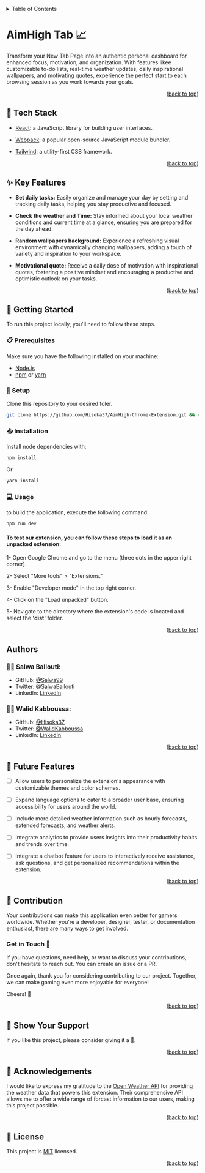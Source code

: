 <a name="readme-top"></a>
<details>
<summary>Table of Contents</summary>

- [AimHigh Tab 📈](#aimhigh-tab-)
  - [🧰 Tech Stack  ](#-tech-stack--)
  - [✨ Key Features  ](#-key-features--)
  - [📘 Getting Started  ](#-getting-started--)
    - [📋 Prerequisites](#-prerequisites)
    - [📂 Setup](#-setup)
    - [📥 Installation](#-installation)
    - [💻 Usage](#-usage)
      - [To test our extension, you can follow these steps to load it as an unpacked extension:](#to-test-our-extension-you-can-follow-these-steps-to-load-it-as-an-unpacked-extension)
  - [Authors  ](#authors--)
    - [👧🏼 **Salwa Ballouti**:](#-salwa-ballouti)
    - [👦🏼 **Walid Kabboussa**:](#-walid-kabboussa)
  - [🎯 Future Features  ](#-future-features--)
  - [🤝 Contribution  ](#-contribution--)
    - [Get in Touch 🤙](#get-in-touch-)
  - [💖 Show Your Support  ](#-show-your-support--)
  - [🙏 Acknowledgements](#-acknowledgements)
  - [📜 License ](#-license-)
</details>

# AimHigh Tab 📈

Transform your New Tab Page into an authentic personal dashboard for enhanced focus, motivation, and organization. With features likee customizable to-do lists, real-time weather updates, daily inspirational wallpapers, and motivating quotes, experience the perfect start to each browsing session as you work towards your goals.

<p align="right">(<a href="#readme-top">back to top</a>)</p>

## 🧰 Tech Stack  <a name="tech-stack"></a>

- [React](https://react.dev/): a JavaScript library for building user interfaces.

- [Webpack](https://webpack.js.org/): a popular open-source JavaScript module bundler.
  
- [Tailwind](https://tailwindcss.com/): a utility-first CSS framework.


<p align="right">(<a href="#readme-top">back to top</a>)</p>

## ✨ Key Features  <a name="key-features"></a>

- <b>Set daily tasks:</b> Easily organize and manage your day by setting and tracking daily tasks, helping you stay productive and focused.

- <b>Check the weather and Time:</b> Stay informed about your local weather conditions and current time at a glance, ensuring you are prepared for the day ahead.

- <b>Random wallpapers background:</b> Experience a refreshing visual environment with dynamically changing wallpapers, adding a touch of variety and inspiration to your workspace.

- <b>Motivational quote:</b> Receive a daily dose of motivation with inspirational quotes, fostering a positive mindset and encouraging a productive and optimistic outlook on your tasks.

<p align="right">(<a href="#readme-top">back to top</a>)</p>


## 📘 Getting Started  <a name="getting-started"></a>

To run this project locally, you'll need to follow these steps.

### 📋 Prerequisites

Make sure you have the following installed on your machine:
- [Node.js](https://nodejs.org/en)
- [npm](https://www.npmjs.com/) or [yarn](https://yarnpkg.com/)

### 📂 Setup

Clone this repository to your desired foler.

```sh
git clone https://github.com/Hisoka37/AimHigh-Chrome-Extension.git && cd AimHigh-Chrome-Extension
```

### 📥 Installation

Install node dependencies with:

```sh
npm install
```
Or
```sh
yarn install
```

### 💻 Usage

to build the application, execute the following command:

```sh
npm run dev
```


#### To test our extension, you can follow these steps to load it as an unpacked extension: 


1- Open Google Chrome and go to the menu (three dots in the upper right corner).

2- Select "More tools" > "Extensions."

3- Enable "Developer mode" in the top right corner.

4- Click on the "Load unpacked" button.

5- Navigate to the directory where the extension's code is located and select the **'dist'** folder.


<p align="right">(<a href="#readme-top">back to top</a>)</p>

## Authors  <a name="author"></a>

### 👧🏼 **Salwa Ballouti**:
- GitHub: [@Salwa99](https://github.com/Salwa99)
- Twitter: [@SalwaBallouti](https://twitter.com/salwa_ballouti)
- LinkedIn: [LinkedIn](https://www.linkedin.com/in/salwa-ballouti)
  
### 👦🏼 **Walid Kabboussa**:
- GitHub: [@Hisoka37](https://github.com/Hisoka37)
- Twitter: [@WalidKabboussa](https://twitter.com/KBwalid9)
- LinkedIn: [LinkedIn](https://www.linkedin.com/in/walidkb/)

<p align="right">(<a href="#readme-top">back to top</a>)</p>

## 🎯 Future Features  <a name="future-features"></a>

- [ ] Allow users to personalize the extension's appearance with customizable themes and color schemes.
- [ ] Expand language options to cater to a broader user base, ensuring accessibility for users around the world.
- [ ] Include more detailed weather information such as hourly forecasts, extended forecasts, and weather alerts.
- [ ] Integrate analytics to provide users insights into their productivity habits and trends over time.
- [ ] Integrate a chatbot feature for users to interactively receive assistance, ask questions, and get personalized recommendations within the extension.

 
<p align="right">(<a href="#readme-top">back to top</a>)</p>

## 🤝 Contribution  <a name="contribution"></a>

Your contributions can make this application even better for gamers worldwide. Whether you're a developer, designer, tester, or documentation enthusiast, there are many ways to get involved.

### Get in Touch 🤙
If you have questions, need help, or want to discuss your contributions, don't hesitate to reach out. You can create an issue or a PR.

Once again, thank you for considering contributing to our project. Together, we can make gaming even more enjoyable for everyone!

Cheers! 🚀

<p align="right">(<a href="#readme-top">back to top</a>)</p>

## 💖 Show Your Support  <a name="support"></a>

If you like this project, please consider giving it a 🌟.

<p align="right">(<a href="#readme-top">back to top</a>)</p>

## 🙏 Acknowledgements

I would like to express my gratitude to the [Open Weather API](https://openweathermap.org/) for providing the weather data that powers this extension. Their comprehensive API allows me to offer a wide range of forcast information to our users, making this project possible.

<p align="right">(<a href="#readme-top">back to top</a>)</p>

## 📜 License <a name="license"></a>

This project is [MIT](./LICENSE) licensed.

<p align="right">(<a href="#readme-top">back to top</a>)</p>